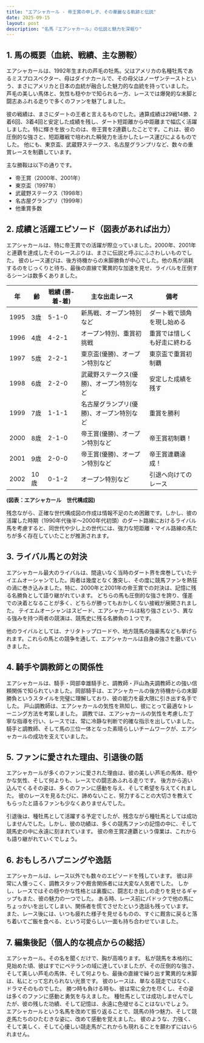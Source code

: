 ```yaml
---
title: "エアシャカール - 帝王賞の申し子、その華麗なる軌跡と伝説"
date: 2025-09-15
layout: post
description: "名馬『エアシャカール』の伝説と魅力を深堀り"
---
```


## 1. 馬の概要（血統、戦績、主な勝鞍）

エアシャカールは、1992年生まれの芦毛の牡馬。父はアメリカの名種牡馬であるミスプロスペクター、母はダイナカールで、その母父はノーザンテーストという、まさにアメリカと日本の血統が融合した魅力的な血統を持っていました。  芦毛の美しい馬体と、気性も穏やかで知られる一方、レースでは爆発的な末脚と闘志あふれる走りで多くのファンを魅了しました。

彼の戦績は、まさにダートの王者と言えるものでした。通算成績は29戦14勝、2着6回、3着4回と安定した成績を残し、ダート短距離から中距離まで幅広く活躍しました。特に輝きを放ったのは、帝王賞を2連覇したことです。これは、彼の圧倒的な強さと、短距離戦で培われた瞬発力を活かしたレース運びによるものでした。  他にも、東京盃、武蔵野ステークス、名古屋グランプリなど、数々の重賞レースを制覇しています。

主な勝鞍は以下の通りです。

* 帝王賞（2000年、2001年）
* 東京盃（1997年）
* 武蔵野ステークス（1998年）
* 名古屋グランプリ（1999年）
* 他重賞多数


## 2. 成績と活躍エピソード（図表があれば出力）

エアシャカールは、特に帝王賞での活躍が際立っていました。2000年、2001年と連覇を達成したそのレースぶりは、まさに伝説と呼ぶにふさわしいものでした。  彼のレース運びは、後方待機からの末脚勝負が中心でした。他の馬が消耗するのをじっくりと待ち、最後の直線で驚異的な加速を見せ、ライバルを圧倒するシーンは数多くありました。

| 年 | 齢 | 戦績 (勝-着-着) | 主な出走レース | 備考 |
|---|---|---|---|---|
| 1995 | 3歳 | 5-1-0 |  新馬戦、オープン特別など |  ダート戦で頭角を現し始める |
| 1996 | 4歳 | 4-2-1 |  オープン特別、重賞初挑戦 |  重賞では惜しくも好走に終わる |
| 1997 | 5歳 | 2-2-1 | 東京盃(優勝)、オープン特別など | 東京盃で重賞初制覇 |
| 1998 | 6歳 | 2-2-0 | 武蔵野ステークス(優勝)、オープン特別など |  安定した成績を残す |
| 1999 | 7歳 | 1-1-1 | 名古屋グランプリ(優勝)、オープン特別など |  重賞を勝利 |
| 2000 | 8歳 | 2-1-0 | 帝王賞(優勝)、オープン特別など | 帝王賞初制覇！ |
| 2001 | 9歳 | 2-0-0 | 帝王賞(優勝)、オープン特別など | 帝王賞連覇達成！ |
| 2002 | 10歳 | 0-1-2 | オープン特別など |  引退へ向けてのレース |


**(図表：エアシャカール　世代構成図)**

残念ながら、正確な世代構成図の作成は情報不足のため困難です。しかし、彼の活躍した時期（1990年代後半～2000年代初頭）のダート路線におけるライバル馬を考慮すると、同世代や少し上の世代には、強力な短距離・マイル路線の馬たちが多く存在していたことが推測されます。


## 3. ライバル馬との対決

エアシャカール最大のライバルは、間違いなく当時のダート界を席巻していたテイエムオーシャンでした。両者は幾度となく激突し、その度に競馬ファンを熱狂の渦に巻き込みました。特に、2000年と2001年の帝王賞での対決は、記憶に残る名勝負として語り継がれています。  どちらの馬も圧倒的な強さを誇り、僅差での決着となることが多く、どちらが勝ってもおかしくない接戦が展開されました。  テイエムオーシャンはスピード、エアシャカールは粘り強さという、異なる強みを持つ両者の競演は、競馬史に残る名勝負の１つです。

他のライバルとしては、ナリタトップロードや、地方競馬の強豪馬なども挙げられます。これらの馬との競争を通して、エアシャカールは自身の強さを磨いていきました。


## 4. 騎手や調教師との関係性

エアシャカールは、騎手・岡部幸雄騎手と、調教師・戸山為夫調教師との強い信頼関係で知られていました。岡部騎手は、エアシャカールの後方待機からの末脚勝負というスタイルを完璧に理解しており、彼の能力を最大限に引き出す名手でした。  戸山調教師は、エアシャカールの気性を熟知し、彼にとって最適なトレーニング方法を考案しました。  調教では、エアシャカールの気性を考慮した丁寧な指導を行い、レースでは、常に冷静な判断で的確な指示を出していました。  騎手と調教師、そして馬の三位一体となった素晴らしいチームワークが、エアシャカールの成功を支えていました。


## 5. ファンに愛された理由、引退後の話

エアシャカールが多くのファンに愛された理由は、彼の美しい芦毛の馬体、穏やかな気性、そして何よりも、レースでの闘志あふれる走りです。 後方から追い込んでくるその姿は、多くのファンに感動を与え、そして希望を与えてくれました。  彼のレースを見るたびに、諦めないこと、努力することの大切さを教えてもらったと語るファンも少なくありませんでした。

引退後は、種牡馬として活躍する予定でしたが、残念ながら種牡馬としては成功しませんでした。しかし、彼の功績は、多くの競馬ファンの記憶の中に、そして競馬史の中に永遠に刻まれています。  彼の帝王賞2連覇という偉業は、これからも語り継がれていくでしょう。


## 6. おもしろハプニングや逸話

エアシャカールは、レース以外でも数々のエピソードを残しています。  彼は非常に人懐っこく、調教スタッフや厩舎関係者には大変な人気者でした。  しかし、レースではその穏やかな性格とは裏腹に、闘志むき出しの走りを見せるギャップもまた、彼の魅力の一つでした。  ある時、レース前にパドックで他の馬にちょっかいを出してしまい、関係者を慌てさせたという逸話も残っています。  また、レース後には、いつも疲れた様子を見せるものの、すぐに厩舎に戻ると落ち着いてご飯を食べる、という可愛らしい一面も持ち合わせていました。


## 7. 編集後記（個人的な視点からの総括）

エアシャカール。その名を聞くだけで、胸が高鳴ります。  私が競馬を本格的に見始めた頃、彼はすでにベテランの域に達していましたが、その圧倒的な強さ、そして美しい芦毛の馬体、そして何よりも、最後の直線で繰り出す驚異的な末脚は、私にとって忘れられない光景です。  彼のレースは、単なる競走ではなく、ドラマそのものでした。  勝つ時も負ける時も、彼は常に全力を尽くし、その姿は多くのファンに感動と勇気を与えました。  種牡馬としては成功しませんでしたが、彼の残した功績、そして記憶は、永遠に色褪せることはないでしょう。  エアシャカールという名馬を改めて振り返ることで、競馬の持つ魅力、そして競走馬たちのひたむきな姿に、改めて感動を覚えました。  彼のような、力強く、そして美しく、そして心優しい競走馬がこれからも現れることを願わずにはいられません。
